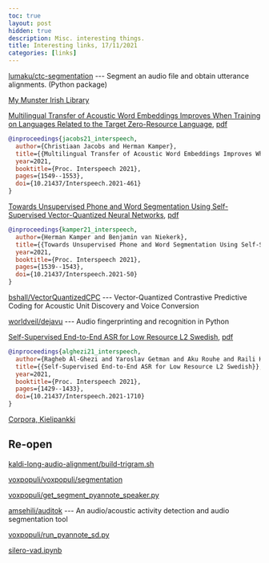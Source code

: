 ```yaml
---
toc: true
layout: post
hidden: true
description: Misc. interesting things.
title: Interesting links, 17/11/2021
categories: [links]
---
```


[lumaku/ctc-segmentation](https://github.com/lumaku/ctc-segmentation) --- Segment an audio file and obtain utterance alignments. (Python package)

[My Munster Irish Library](http://deghebh.blogspot.com/)

[Multilingual Transfer of Acoustic Word Embeddings Improves When Training on Languages Related to the Target Zero-Resource Language](https://www.isca-speech.org/archive/interspeech_2021/jacobs21_interspeech.html),
[pdf](https://www.isca-speech.org/archive/pdfs/interspeech_2021/jacobs21_interspeech.pdf)

```bibtex
@inproceedings{jacobs21_interspeech,
  author={Christiaan Jacobs and Herman Kamper},
  title={{Multilingual Transfer of Acoustic Word Embeddings Improves When Training on Languages Related to the Target Zero-Resource Language}},
  year=2021,
  booktitle={Proc. Interspeech 2021},
  pages={1549--1553},
  doi={10.21437/Interspeech.2021-461}
}
```

[Towards Unsupervised Phone and Word Segmentation Using Self-Supervised Vector-Quantized Neural Networks](https://www.isca-speech.org/archive/interspeech_2021/kamper21_interspeech.html),
[pdf](https://www.isca-speech.org/archive/pdfs/interspeech_2021/kamper21_interspeech.pdf)

```bibtex
@inproceedings{kamper21_interspeech,
  author={Herman Kamper and Benjamin van Niekerk},
  title={{Towards Unsupervised Phone and Word Segmentation Using Self-Supervised Vector-Quantized Neural Networks}},
  year=2021,
  booktitle={Proc. Interspeech 2021},
  pages={1539--1543},
  doi={10.21437/Interspeech.2021-50}
}
```

[bshall/VectorQuantizedCPC](https://github.com/bshall/VectorQuantizedCPC) --- Vector-Quantized Contrastive Predictive Coding for Acoustic Unit Discovery and Voice Conversion

[worldveil/dejavu](https://github.com/worldveil/dejavu) --- Audio fingerprinting and recognition in Python

[Self-Supervised End-to-End ASR for Low Resource L2 Swedish](https://www.isca-speech.org/archive/interspeech_2021/alghezi21_interspeech.html),
[pdf](https://www.isca-speech.org/archive/pdfs/interspeech_2021/alghezi21_interspeech.pdf)

```bibtex
@inproceedings{alghezi21_interspeech,
  author={Ragheb Al-Ghezi and Yaroslav Getman and Aku Rouhe and Raili Hildén and Mikko Kurimo},
  title={{Self-Supervised End-to-End ASR for Low Resource L2 Swedish}},
  year=2021,
  booktitle={Proc. Interspeech 2021},
  pages={1429--1433},
  doi={10.21437/Interspeech.2021-1710}
}
```

[Corpora, Kielipankki](https://www.kielipankki.fi/corpora/)


## Re-open

[kaldi-long-audio-alignment/build-trigram.sh](https://github.com/srinivr/kaldi-long-audio-alignment/blob/master/scripts/build-trigram.sh)

[voxpopuli/voxpopuli/segmentation](https://github.com/facebookresearch/voxpopuli/tree/main/voxpopuli/segmentation)

[voxpopuli/get_segment_pyannote_speaker.py](https://github.com/facebookresearch/voxpopuli/blob/main/voxpopuli/segmentation/get_segment_pyannote_speaker.py)

[amsehili/auditok](https://github.com/amsehili/auditok) --- An audio/acoustic activity detection and audio segmentation tool

[voxpopuli/run_pyannote_sd.py](https://github.com/facebookresearch/voxpopuli/blob/main/voxpopuli/segmentation/run_pyannote_sd.py)

[silero-vad.ipynb](https://colab.research.google.com/github/snakers4/silero-vad/blob/master/silero-vad.ipynb)

